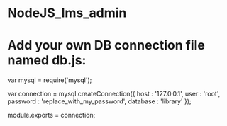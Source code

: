 # NodeJS_lms_admin
# Add your own DB connection file named db.js:

var mysql = require('mysql');

var connection = mysql.createConnection({
    host     : '127.0.0.1',
    user     : 'root',
    password : 'replace_with_my_password',
    database : 'library'
});

module.exports = connection;
